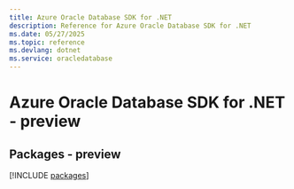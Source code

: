 ```yaml
---
title: Azure Oracle Database SDK for .NET
description: Reference for Azure Oracle Database SDK for .NET
ms.date: 05/27/2025
ms.topic: reference
ms.devlang: dotnet
ms.service: oracledatabase
---
```

# Azure Oracle Database SDK for .NET - preview
## Packages - preview
[!INCLUDE [packages](oracle-database-index.md)]